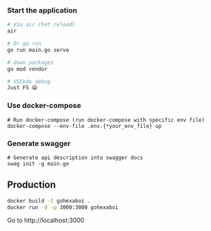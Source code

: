 ### Start the application

```bash
# Via air (hot reload)
air

# Or go run
go run main.go serve

# down packages
go mod vendor

# VSCode debug
Just F5 😄
```

### Use docker-compose

```
# Run docker-compose (run docker-compose with specific env file)
docker-compose --env-file .env.{*your_env_file} up
```

### Generate swagger

```
# Generate api description into swagger docs
swag init -g main.go
```

## Production

```bash
docker build -t gohexaboi .
docker run -d -p 3000:3000 gohexaboi
```

Go to http://localhost:3000
